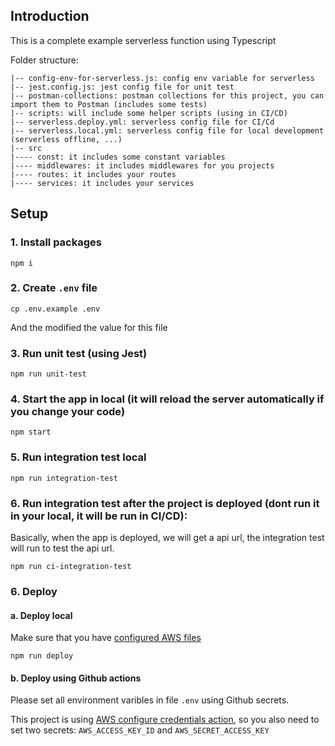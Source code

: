 ## Introduction

This is a complete example serverless function using Typescript

Folder structure:
```
|-- config-env-for-serverless.js: config env variable for serverless
|-- jest.config.js: jest config file for unit test
|-- postman-collections: postman collections for this project, you can import them to Postman (includes some tests)
|-- scripts: will include some helper scripts (using in CI/CD)
|-- serverless.deploy.yml: serverless config file for CI/Cd
|-- serverless.local.yml: serverless config file for local development (serverless offline, ...)
|-- src
|---- const: it includes some constant variables
|---- middlewares: it includes middlewares for you projects
|---- routes: it includes your routes
|---- services: it includes your services
```

## Setup

### 1. Install packages
```
npm i
```

### 2. Create `.env` file
```
cp .env.example .env
```
And the modified the value for this file

### 3. Run unit test (using Jest)
```
npm run unit-test
```

### 4. Start the app in local (it will reload the server automatically if you change your code)
```
npm start
```

### 5. Run integration test local
```
npm run integration-test
```

### 6. Run integration test after the project is deployed (dont run it in your local, it will be run in CI/CD):
Basically, when the app is deployed, we will get a api url, the integration test will run to test the api url.
```
npm run ci-integration-test
```

### 6. Deploy
#### a. Deploy local
Make sure that you have [configured AWS files](https://docs.aws.amazon.com/cli/latest/userguide/cli-configure-files.html)
```
npm run deploy
```
#### b. Deploy using Github actions

Please set all environment varibles in file `.env` using Github secrets.

This project is using [AWS configure credentials action](https://github.com/aws-actions/configure-aws-credentials), so you also need to set two secrets: `AWS_ACCESS_KEY_ID` and `AWS_SECRET_ACCESS_KEY`